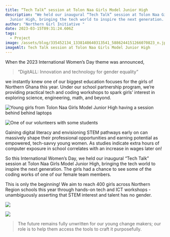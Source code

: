 ```yaml
---
title: “Tech Talk” session at Tolon Naa Girls Model Junior High
description: "We held our inaugural “Tech Talk” session at Tolon Naa Girls Model
  Junior High, bringing the tech world to inspire the next generation. "
author: "Northern Girl Initiative "
date: 2023-03-15T09:31:24.606Z
tags:
  - Project
image: /assets/blog/335452134_1338148640313541_5886244151266070823_n.jpg
imageAlt: Tech Talk session at Tolon Naa Girls Model Junior High
---
```

When the 2023 International Women’s Day theme was announced, 

>  “DigitALL: Innovation and technology for gender equality” 

we instantly knew one of our biggest education focuses for the girls of Northern Ghana this year. Under our school partnership program, we’re providing practical tech and coding workshops to spark girls’ interest in exploring science, engineering, math, and beyond.

![](/assets/blog/335637380_521607349914185_8514876430056238988_n.jpg "Young girls from Tolon Naa Girls Model Junior High having a session behind behind laptops")

![](/assets/blog/335448979_756632715980211_2254756753566394911_n.jpg "One of our volunteers with some students")

Gaining digital literacy and envisioning STEM pathways early on can massively shape their professional opportunities and earning potential as empowered, tech-savvy young women. As studies indicate extra hours of computer exposure in school correlates with an increase in wages later on!

So this International Women’s Day, we held our inaugural “Tech Talk” session at Tolon Naa Girls Model Junior High, bringing the tech world to inspire the next generation. The girls had a chance to see some of the coding works of one of our female team members.

This is only the beginning! We aim to reach 400 girls across Northern Region schools this year through hands-on tech and ICT workshops - unambiguously asserting that STEM interest and talent has no gender.

![](/assets/blog/335414569_3400724800169268_2504644901794923111_n.jpg)

![](/assets/blog/335535130_954557359242295_5613756186654178146_n.jpg)

> The future remains fully unwritten for our young change makers; our role is to help them access the tools to craft it purposefully.